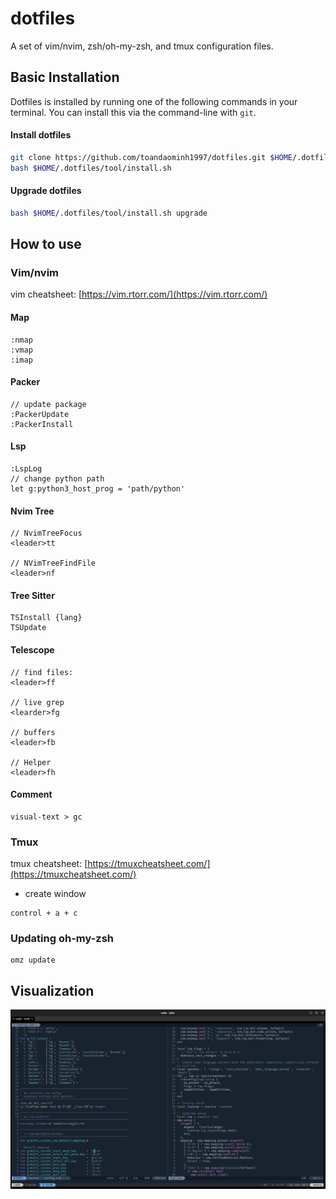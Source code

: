 # dotfiles
A set of vim/nvim, zsh/oh-my-zsh, and tmux configuration files.

## Basic Installation

Dotfiles is installed by running one of the following commands in your terminal. You can install this via the command-line with `git`.

#### Install dotfiles
```bash
git clone https://github.com/toandaominh1997/dotfiles.git $HOME/.dotfiles/tool
bash $HOME/.dotfiles/tool/install.sh
```
#### Upgrade dotfiles
```bash
bash $HOME/.dotfiles/tool/install.sh upgrade
```

## How to use

### Vim/nvim
vim cheatsheet: [https://vim.rtorr.com/](https://vim.rtorr.com/)
#### Map
```
:nmap
:vmap
:imap
```

#### Packer 
```
// update package
:PackerUpdate 
:PackerInstall
```
#### Lsp
```
:LspLog
// change python path
let g:python3_host_prog = 'path/python'
```

#### Nvim Tree 
```
// NvimTreeFocus
<leader>tt

// NVimTreeFindFile
<leader>nf
```

#### Tree Sitter

```
TSInstall {lang}
TSUpdate
```
#### Telescope
```
// find files:
<leader>ff

// live grep
<learder>fg

// buffers
<leader>fb

// Helper 
<leader>fh
```

#### Comment
```
visual-text > gc
```

### Tmux 
tmux cheatsheet: [https://tmuxcheatsheet.com/](https://tmuxcheatsheet.com/)

- create window
```
control + a + c
```


### Updating oh-my-zsh
```
omz update
```
## Visualization
<img src='./docs/demo.png'>
 
